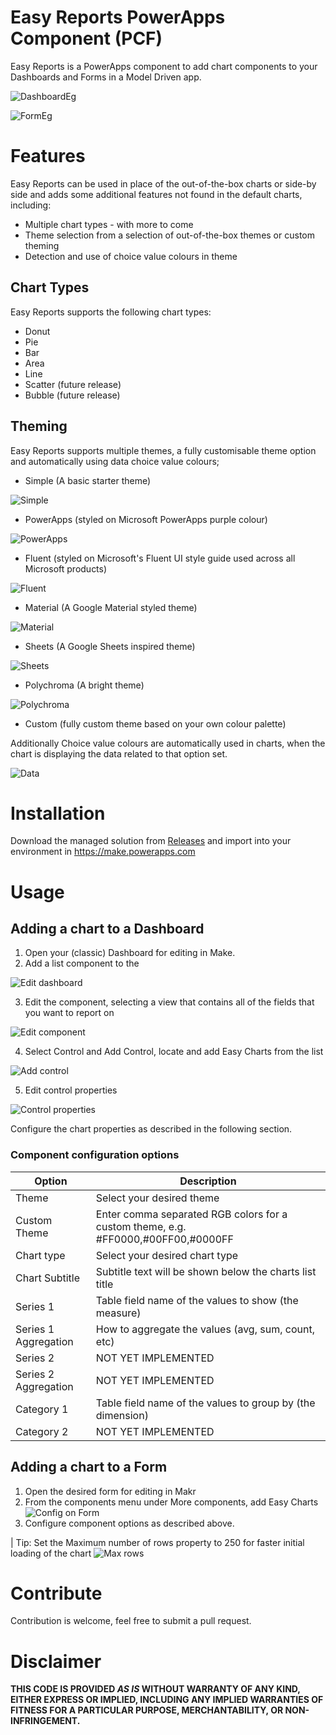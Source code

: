 # Easy Reports PowerApps Component (PCF)
Easy Reports is a PowerApps component to add chart components to your Dashboards and Forms in a Model Driven app. 

![DashboardEg](/assets/screenshot-dash1.png)

![FormEg](/assets/screenshot-form1.png)

# Features
Easy Reports can be used in place of the out-of-the-box charts or side-by side and adds some additional features not found in the default charts, including:

- Multiple chart types - with more to come
- Theme selection from a selection of out-of-the-box themes or custom theming
- Detection and use of choice value colours in theme

## Chart Types
Easy Reports supports the following chart types:

- Donut
- Pie
- Bar
- Area
- Line
- Scatter (future release)
- Bubble (future release)

## Theming
Easy Reports supports multiple themes, a fully customisable theme option and automatically using data choice value colours; 

- Simple (A basic starter theme)

![Simple](/assets/simple-theme.png)

- PowerApps (styled on Microsoft PowerApps purple colour)

![PowerApps](/assets/powerapps-theme.png)

- Fluent (styled on Microsoft's Fluent UI style guide used across all Microsoft products)

![Fluent](/assets/fluent-theme.png)

- Material (A Google Material styled theme)

![Material](/assets/material-theme.png)

- Sheets (A Google Sheets inspired theme)

![Sheets](/assets/sheets-theme.png)

- Polychroma (A bright theme)

![Polychroma](/assets/polychroma-theme.png)

- Custom (fully custom theme based on your own colour palette)

Additionally Choice value colours are automatically used in charts, when the chart is displaying the data related to that option set.

![Data](/assets/data-theme.png)

# Installation
Download the managed solution from [Releases](https://github.com/martinlaukkanen/report-pcf/releases/) and import into your environment in https://make.powerapps.com 

# Usage
## Adding a chart to a Dashboard
1. Open your (classic) Dashboard for editing in Make.
2. Add a list component to the 

![Edit dashboard](/assets/config1.png)

3. Edit the component, selecting a view that contains all of the fields that you want to report on

![Edit component](/assets/config2.png)

4. Select Control and Add Control, locate and add Easy Charts from the list

![Add control](/assets/config3.png)

5. Edit control properties

![Control properties](/assets/config4.png)

Configure the chart properties as described in the following section.

### Component configuration options
| Option | Description
| --- | ---
| Theme | Select your desired theme
| Custom Theme | Enter comma separated RGB colors for a custom theme, e.g. #FF0000,#00FF00,#0000FF
| Chart type | Select your desired chart type
| Chart Subtitle | Subtitle text will be shown below the charts list title
| Series 1 | Table field name of the values to show (the measure)
| Series 1 Aggregation | How to aggregate the values (avg, sum, count, etc)
| Series 2 | NOT YET IMPLEMENTED
| Series 2 Aggregation | NOT YET IMPLEMENTED
| Category 1 | Table field name of the values to group by (the dimension)
| Category 2 | NOT YET IMPLEMENTED


## Adding a chart to a Form

1. Open the desired form for editing in Makr
2. From the components menu under More components, add Easy Charts
![Config on Form](/assets/formconfig1.png)
3. Configure component options as described above.

| Tip: Set the Maximum number of rows property to 250 for faster initial loading of the chart
![Max rows](/assets/formconfig2.png)

# Contribute

Contribution is welcome, feel free to submit a pull request.

# Disclaimer

**THIS CODE IS PROVIDED *AS IS* WITHOUT WARRANTY OF ANY KIND, EITHER EXPRESS OR IMPLIED, INCLUDING ANY IMPLIED WARRANTIES OF FITNESS FOR A PARTICULAR PURPOSE, MERCHANTABILITY, OR NON-INFRINGEMENT.**